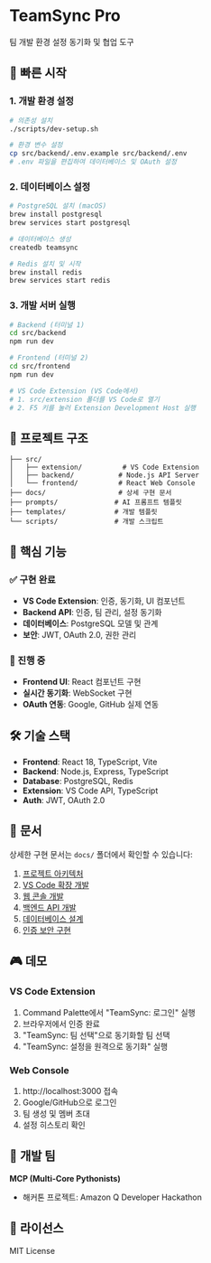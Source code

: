 # TeamSync Pro

팀 개발 환경 설정 동기화 및 협업 도구

## 🚀 빠른 시작

### 1. 개발 환경 설정

```bash
# 의존성 설치
./scripts/dev-setup.sh

# 환경 변수 설정
cp src/backend/.env.example src/backend/.env
# .env 파일을 편집하여 데이터베이스 및 OAuth 설정
```

### 2. 데이터베이스 설정

```bash
# PostgreSQL 설치 (macOS)
brew install postgresql
brew services start postgresql

# 데이터베이스 생성
createdb teamsync

# Redis 설치 및 시작
brew install redis
brew services start redis
```

### 3. 개발 서버 실행

```bash
# Backend (터미널 1)
cd src/backend
npm run dev

# Frontend (터미널 2)
cd src/frontend
npm run dev

# VS Code Extension (VS Code에서)
# 1. src/extension 폴더를 VS Code로 열기
# 2. F5 키를 눌러 Extension Development Host 실행
```

## 📁 프로젝트 구조

```
├── src/
│   ├── extension/          # VS Code Extension
│   ├── backend/           # Node.js API Server
│   └── frontend/          # React Web Console
├── docs/                  # 상세 구현 문서
├── prompts/              # AI 프롬프트 템플릿
├── templates/            # 개발 템플릿
└── scripts/              # 개발 스크립트
```

## 🎯 핵심 기능

### ✅ 구현 완료
- **VS Code Extension**: 인증, 동기화, UI 컴포넌트
- **Backend API**: 인증, 팀 관리, 설정 동기화
- **데이터베이스**: PostgreSQL 모델 및 관계
- **보안**: JWT, OAuth 2.0, 권한 관리

### 🔄 진행 중
- **Frontend UI**: React 컴포넌트 구현
- **실시간 동기화**: WebSocket 구현
- **OAuth 연동**: Google, GitHub 실제 연동

## 🛠️ 기술 스택

- **Frontend**: React 18, TypeScript, Vite
- **Backend**: Node.js, Express, TypeScript
- **Database**: PostgreSQL, Redis
- **Extension**: VS Code API, TypeScript
- **Auth**: JWT, OAuth 2.0

## 📖 문서

상세한 구현 문서는 `docs/` 폴더에서 확인할 수 있습니다:

1. [프로젝트 아키텍처](docs/001-프로젝트아키텍처.md)
2. [VS Code 확장 개발](docs/002-VS코드확장개발.md)
3. [웹 콘솔 개발](docs/003-웹콘솔개발.md)
4. [백엔드 API 개발](docs/004-백엔드API개발.md)
5. [데이터베이스 설계](docs/005-데이터베이스설계.md)
6. [인증 보안 구현](docs/006-인증보안구현.md)

## 🎮 데모

### VS Code Extension
1. Command Palette에서 "TeamSync: 로그인" 실행
2. 브라우저에서 인증 완료
3. "TeamSync: 팀 선택"으로 동기화할 팀 선택
4. "TeamSync: 설정을 원격으로 동기화" 실행

### Web Console
1. http://localhost:3000 접속
2. Google/GitHub으로 로그인
3. 팀 생성 및 멤버 초대
4. 설정 히스토리 확인

## 🤝 개발 팀

**MCP (Multi-Core Pythonists)**
- 해커톤 프로젝트: Amazon Q Developer Hackathon

## 📄 라이선스

MIT License
